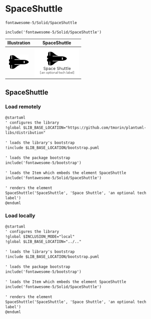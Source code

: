 # SpaceShuttle


```text
fontawesome-5/Solid/SpaceShuttle
```

```text
include('fontawesome-5/Solid/SpaceShuttle')
```



| Illustration | SpaceShuttle |
| :---: | :---: |
| ![illustration for Illustration](../../fontawesome-5/Solid/SpaceShuttle.png) | ![illustration for SpaceShuttle](../../fontawesome-5/Solid/SpaceShuttle.Local.png) |




## SpaceShuttle

### Load remotely
```plantuml
@startuml
' configures the library
!global $LIB_BASE_LOCATION="https://github.com/tmorin/plantuml-libs/distribution"

' loads the library's bootstrap
!include $LIB_BASE_LOCATION/bootstrap.puml

' loads the package bootstrap
include('fontawesome-5/bootstrap')

' loads the Item which embeds the element SpaceShuttle
include('fontawesome-5/Solid/SpaceShuttle')

' renders the element
SpaceShuttle('SpaceShuttle', 'Space Shuttle', 'an optional tech label')
@enduml
```

### Load locally
```plantuml
@startuml
' configures the library
!global $INCLUSION_MODE="local"
!global $LIB_BASE_LOCATION="../.."

' loads the library's bootstrap
!include $LIB_BASE_LOCATION/bootstrap.puml

' loads the package bootstrap
include('fontawesome-5/bootstrap')

' loads the Item which embeds the element SpaceShuttle
include('fontawesome-5/Solid/SpaceShuttle')

' renders the element
SpaceShuttle('SpaceShuttle', 'Space Shuttle', 'an optional tech label')
@enduml
```

